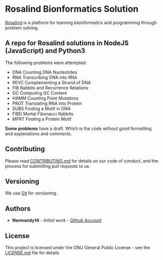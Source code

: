 # Rosalind Bionformatics Solution
[Rosalind](https://rosalind.info/problems/list-view/) is a platform for learning bioinformatics and programming through problem solving.


## A repo for Rosalind solutions in NodeJS (JavaScript) and Python3
The following problems were attempted:

  - DNA	Counting DNA Nucleotides
  - RNA	Transcribing DNA into RNA	
  - REVC	Complementing a Strand of DNA
  - FIB	Rabbits and Recurrence Relations
  - GC	Computing GC Content
  - HAMM	Counting Point Mutations
  - PROT	Translating RNA into Protein
  - SUBS	Finding a Motif in DNA
  - FIBD	Mortal Fibonacci Rabbits
  - MPRT	Finding a Protein Motif

**Some problems** have a draft. Which is the code without good formatting and explanations and comments.

## Contributing

Please read [CONTRIBUTING.md](https://gist.github.com/PurpleBooth/b24679402957c63ec426) for details on our code of conduct, and the process for submitting pull requests to us.

## Versioning

We use [Git](https://gist.github.com/derhuerst/1b15ff4652a867391f03) for versioning.

## Authors

* **Normandy14** - *Initial work* - [Github Account](https://github.com/Normandy14)

## License

This project is licensed under the GNU General Public License - see the [LICENSE.md](LICENSE.md) file for details
